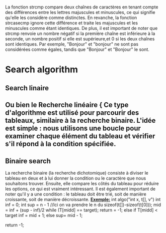 <h1></h1>
La fonction strcmp compare deux chaînes de caractères en tenant compte des différences entre les lettres majuscules et minuscules, ce qui signifie qu'elle les considère comme distinctes.
En revanche, la fonction strcasecmp ignore cette différence et traite les majuscules et les minuscules comme étant identiques. De plus, il est important de noter que strcmp renvoie un nombre
négatif si la première chaîne est inférieure à la seconde, un nombre positif si elle est supérieure,et 0 si les deux chaînes sont identiques. Par exemple, "Bonjour" et "bonjour" ne sont pas
considérées comme égales, tandis que "Bonjour" et "Bonjour" le sont.
<h1>Search algorithm</h1>
<h2>Search linaire<h2>
 Ou bien le Recherche linéaire {
Ce type d'algorithme est utilisé pour parcourir des tableaux, similaire à la recherche binaire.
L'idée est simple : nous utilisons une boucle pour examiner chaque élément du tableau et vérifier s'il répond à la condition spécifiée.
<h2>Binaire search</h2>
La recherche binaire (la recherche dichotomique) consiste à diviser le tableau en deux et à lui donner la condition ou le caractère que nous souhaitons trouver.
  Ensuite, elle compare les côtés du tableau pour réduire les options, ce qui est vraiment intéressant. Il est également important de noter qu'il y a
  une condition : le tableau doit être trié, soit de manière croissante, soit de manière décroissante.
  <b><u>Exemple:</u></b>
  int algo("int x, t[], v")
  int inf = 0;
  int sup = n - 1 //Ici on va prendre le n du sizeof(t[])-sizeof(t[0]));
  mid = inf + (sup - inf)/2
  while (T[midd] == target);
  return = -1;
  else if T[midd] < target 
  inf = mid + 1;
  else 
  sup= mid - 1;

  return -1;
  
